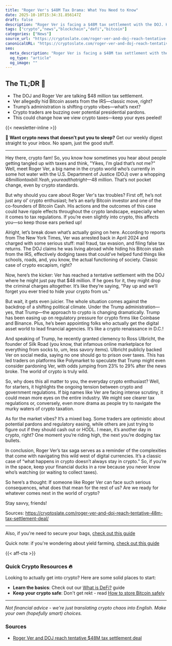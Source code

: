 ```yaml
---
title: "Roger Ver's $48M Tax Drama: What You Need to Know"
date: 2025-10-10T15:34:31.856147Z
draft: false
description: "Roger Ver is facing a $48M tax settlement with the DOJ. Here's what it means for crypto, Bitcoin, and the future of DeFi."
tags: ["crypto","news","blockchain","defi","bitcoin"]
categories: ["News"]
source_url: "https://cryptoslate.com/roger-ver-and-doj-reach-tentative-48m-tax-settlement-deal/"
canonicalURL: "https://cryptoslate.com/roger-ver-and-doj-reach-tentative-48m-tax-settlement-deal/"
seo:
  meta_description: "Roger Ver is facing a $48M tax settlement with the DOJ. Here's what it means for crypto, Bitcoin, and the future of DeFi."
  og_type: "article"
  og_image: ""
---
```


## The TL;DR 📝

- The DOJ and Roger Ver are talking $48 million tax settlement.
- Ver allegedly hid Bitcoin assets from the IRS—classic move, right?
- Trump’s administration is shifting crypto vibes—what’s next?
- Crypto traders are buzzing over potential presidential pardons.
- This could change how we view crypto taxes—keep your eyes peeled!

{{< newsletter-inline >}}

📧 **Want crypto news that doesn't put you to sleep?** Get our weekly digest straight to your inbox. No spam, just the good stuff.

---

Hey there, crypto fam! So, you know how sometimes you hear about people getting tangled up with taxes and think, "Yikes, I’m glad that’s not me?" Well, meet Roger Ver, a big name in the crypto world who’s currently in some hot water with the U.S. Department of Justice (DOJ) over a whopping $48 million tax bill. Yeah, you read that right—$48 million. That’s not pocket change, even by crypto standards.

But why should you care about Roger Ver's tax troubles? First off, he’s not just any ol’ crypto enthusiast; he’s an early Bitcoin investor and one of the co-founders of Bitcoin Cash. His actions and the outcomes of this case could have ripple effects throughout the crypto landscape, especially when it comes to tax regulations. If you’re even slightly into crypto, this affects you—so keep those ears perked up!

Alright, let’s break down what’s actually going on here. According to reports from The New York Times, Ver was arrested back in April 2024 and charged with some serious stuff: mail fraud, tax evasion, and filing false tax returns. The DOJ claims he was living abroad while hiding his Bitcoin stash from the IRS, effectively dodging taxes that could’ve helped fund things like schools, roads, and, you know, the actual functioning of society. Classic case of crypto escapism, right?

Now, here’s the kicker: Ver has reached a tentative settlement with the DOJ where he might just pay that $48 million. If he goes for it, they might drop the criminal charges altogether. It’s like they’re saying, "Pay up and we’ll forget you ever tried to hide your crypto from us." 

But wait, it gets even juicier. The whole situation comes against the backdrop of a shifting political climate. Under the Trump administration—yes, that Trump—the approach to crypto is changing dramatically. Trump has been easing up on regulatory pressure for crypto firms like Coinbase and Binance. Plus, he’s been appointing folks who actually get the digital asset world to lead financial agencies. It’s like a crypto renaissance in D.C.! 

And speaking of Trump, he recently granted clemency to Ross Ulbricht, the founder of Silk Road (you know, that infamous online marketplace for everything from socks to, um, less savory items). Ulbricht publicly backed Ver on social media, saying no one should go to prison over taxes. This has led traders on platforms like Polymarket to speculate that Trump might even consider pardoning Ver, with odds jumping from 23% to 29% after the news broke. The world of crypto is truly wild.

So, why does this all matter to you, the everyday crypto enthusiast? Well, for starters, it highlights the ongoing tension between crypto and government regulations. If big names like Ver are facing intense scrutiny, it could mean more eyes on the entire industry. We might see clearer tax regulations or, conversely, even more drama as people try to navigate the murky waters of crypto taxation.

As for the market vibes? It’s a mixed bag. Some traders are optimistic about potential pardons and regulatory easing, while others are just trying to figure out if they should cash out or HODL. I mean, it’s another day in crypto, right? One moment you’re riding high, the next you’re dodging tax bullets.

In conclusion, Roger Ver’s tax saga serves as a reminder of the complexities that come with navigating this wild west of digital currencies. It’s a classic case of “what happens in crypto doesn’t always stay in crypto.” So, if you’re in the space, keep your financial ducks in a row because you never know who’s watching (or waiting to collect taxes).

So here’s a thought: If someone like Roger Ver can face such serious consequences, what does that mean for the rest of us? Are we ready for whatever comes next in the world of crypto? 

Stay savvy, friends!

Sources:
https://cryptoslate.com/roger-ver-and-doj-reach-tentative-48m-tax-settlement-deal/

---

Also, if you're need to secure your bags, [check out this guide](/pages/how-to-store-bitcoin-safely/)

Quick note: if you're wondering about yield farming, [check out this guide](/pages/yield-farming-explained/)

{{< aff-cta >}}

### Quick Crypto Resources 🔥

Looking to actually get into crypto? Here are some solid places to start:
- **Learn the basics**: Check out our [What is DeFi?](/pages/what-is-defi/) guide
- **Keep your crypto safe**: Don't get rekt - read [How to store Bitcoin safely](/pages/how-to-store-bitcoin-safely/)


---

_Not financial advice - we're just translating crypto chaos into English. Make your own (hopefully smart) choices._

### Sources
- [Roger Ver and DOJ reach tentative $48M tax settlement deal](https://cryptoslate.com/roger-ver-and-doj-reach-tentative-48m-tax-settlement-deal/)

